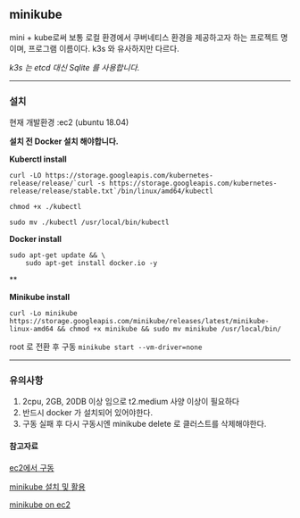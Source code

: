 
## minikube

mini + kube로써 보통 로컬 환경에서 쿠버네티스 환경을 제공하고자 하는 프로젝트 명이며, 프로그램 이름이다. k3s 와 유사하지만 다르다.

*k3s 는 etcd 대신 Sqlite 를 사용합니다.*

---
### 설치


현재 개발환경 :ec2 (ubuntu 18.04)

**설치 전 Docker 설치 해야합니다.**

**Kuberctl install**
```
curl -LO https://storage.googleapis.com/kubernetes-release/release/`curl -s https://storage.googleapis.com/kubernetes-release/release/stable.txt`/bin/linux/amd64/kubectl

chmod +x ./kubectl

sudo mv ./kubectl /usr/local/bin/kubectl
```

**Docker install**

```
sudo apt-get update && \
    sudo apt-get install docker.io -y
```
**


**Minikube install**
```
curl -Lo minikube https://storage.googleapis.com/minikube/releases/latest/minikube-linux-amd64 && chmod +x minikube && sudo mv minikube /usr/local/bin/
```

root 로 전환 후 구동 ```minikube start --vm-driver=none ```

---

### 유의사항 

1. 2cpu, 2GB, 20DB 이상 임으로 t2.medium 사양 이상이 필요하다 
2. 반드시 docker 가 설치되어 있어야한다.
3. 구동 실패 후 다시 구동시엔 minikube delete 로 클러스트를 삭제해야한다.



#### 참고자료

[ec2에서 구동 ](https://www.oops4u.com/2366)

[minikube 설치 및 활용](https://medium.com/@cratios48/minikube-%EC%84%A4%EC%B9%98-%EB%B0%8F-%ED%99%9C%EC%9A%A9-4a63ddbc7fcb)

[minikube on ec2](https://www.radishlogic.com/kubernetes/running-minikube-in-aws-ec2-ubuntu/)